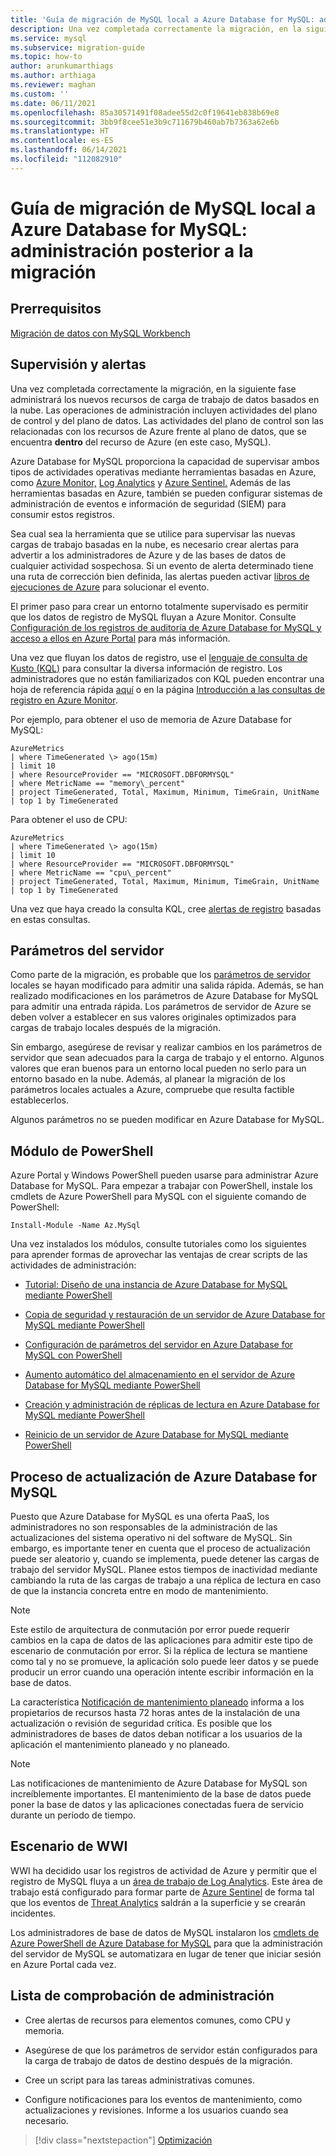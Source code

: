 ```yaml
---
title: 'Guía de migración de MySQL local a Azure Database for MySQL: administración posterior a la migración'
description: Una vez completada correctamente la migración, en la siguiente fase administrará los nuevos recursos de carga de trabajo de datos basados en la nube.
ms.service: mysql
ms.subservice: migration-guide
ms.topic: how-to
author: arunkumarthiags
ms.author: arthiaga
ms.reviewer: maghan
ms.custom: ''
ms.date: 06/11/2021
ms.openlocfilehash: 85a30571491f08adee55d2c0f19641eb838b69e8
ms.sourcegitcommit: 3bb9f8cee51e3b9c711679b460ab7b7363a62e6b
ms.translationtype: HT
ms.contentlocale: es-ES
ms.lasthandoff: 06/14/2021
ms.locfileid: "112082910"
---
```

# <a name="mysql-on-premises-to-azure-database-for-mysql-migration-guide-post-migration-management"></a>Guía de migración de MySQL local a Azure Database for MySQL: administración posterior a la migración

## <a name="prerequisites"></a>Prerrequisitos

[Migración de datos con MySQL Workbench](09-data-migration-with-mysql-workbench.md)

## <a name="monitoring-and-alerts"></a>Supervisión y alertas

Una vez completada correctamente la migración, en la siguiente fase administrará los nuevos recursos de carga de trabajo de datos basados en la nube. Las operaciones de administración incluyen actividades del plano de control y del plano de datos. Las actividades del plano de control son las relacionadas con los recursos de Azure frente al plano de datos, que se encuentra **dentro** del recurso de Azure (en este caso, MySQL).

Azure Database for MySQL proporciona la capacidad de supervisar ambos tipos de actividades operativas mediante herramientas basadas en Azure, como [Azure Monitor,](../../../azure-monitor/overview.md) [Log Analytics](../../../azure-monitor/logs/design-logs-deployment.md) y [Azure Sentinel.](../../../sentinel/overview.md) Además de las herramientas basadas en Azure, también se pueden configurar sistemas de administración de eventos e información de seguridad (SIEM) para consumir estos registros.

Sea cual sea la herramienta que se utilice para supervisar las nuevas cargas de trabajo basadas en la nube, es necesario crear alertas para advertir a los administradores de Azure y de las bases de datos de cualquier actividad sospechosa. Si un evento de alerta determinado tiene una ruta de corrección bien definida, las alertas pueden activar [libros de ejecuciones de Azure](/azure/automation/automation-quickstart-create-runbook) para solucionar el evento.

El primer paso para crear un entorno totalmente supervisado es permitir que los datos de registro de MySQL fluyan a Azure Monitor. Consulte [Configuración de los registros de auditoría de Azure Database for MySQL y acceso a ellos en Azure Portal](../../howto-configure-audit-logs-portal.md) para más información.

Una vez que fluyan los datos de registro, use el [lenguaje de consulta de Kusto (KQL)](/azure/data-explorer/kusto/query/) para consultar la diversa información de registro. Los administradores que no están familiarizados con KQL pueden encontrar una hoja de referencia rápida [aquí](/azure/data-explorer/kusto/query/sqlcheatsheet) o en la página [Introducción a las consultas de registro en Azure Monitor](../../../azure-monitor/logs/get-started-queries.md).

Por ejemplo, para obtener el uso de memoria de Azure Database for MySQL:

```
AzureMetrics
| where TimeGenerated \> ago(15m)
| limit 10
| where ResourceProvider == "MICROSOFT.DBFORMYSQL"
| where MetricName == "memory\_percent"
| project TimeGenerated, Total, Maximum, Minimum, TimeGrain, UnitName 
| top 1 by TimeGenerated
```
Para obtener el uso de CPU:

```
AzureMetrics
| where TimeGenerated \> ago(15m)
| limit 10
| where ResourceProvider == "MICROSOFT.DBFORMYSQL"
| where MetricName == "cpu\_percent"
| project TimeGenerated, Total, Maximum, Minimum, TimeGrain, UnitName 
| top 1 by TimeGenerated
```
Una vez que haya creado la consulta KQL, cree [alertas de registro](/azure/azure-monitor/platform/alerts-unified-log) basadas en estas consultas.

## <a name="server-parameters"></a>Parámetros del servidor

Como parte de la migración, es probable que los [parámetros de servidor](/azure/mysql/concepts-server-parameters) locales se hayan modificado para admitir una salida rápida. Además, se han realizado modificaciones en los parámetros de Azure Database for MySQL para admitir una entrada rápida. Los parámetros de servidor de Azure se deben volver a establecer en sus valores originales optimizados para cargas de trabajo locales después de la migración.

Sin embargo, asegúrese de revisar y realizar cambios en los parámetros de servidor que sean adecuados para la carga de trabajo y el entorno. Algunos valores que eran buenos para un entorno local pueden no serlo para un entorno basado en la nube. Además, al planear la migración de los parámetros locales actuales a Azure, compruebe que resulta factible establecerlos.

Algunos parámetros no se pueden modificar en Azure Database for MySQL.

## <a name="powershell-module"></a>Módulo de PowerShell

Azure Portal y Windows PowerShell pueden usarse para administrar Azure Database for MySQL. Para empezar a trabajar con PowerShell, instale los cmdlets de Azure PowerShell para MySQL con el siguiente comando de PowerShell:

`Install-Module -Name Az.MySql`

Una vez instalados los módulos, consulte tutoriales como los siguientes para aprender formas de aprovechar las ventajas de crear scripts de las actividades de administración:

  - [Tutorial: Diseño de una instancia de Azure Database for MySQL mediante PowerShell](../../tutorial-design-database-using-powershell.md)

  - [Copia de seguridad y restauración de un servidor de Azure Database for MySQL mediante PowerShell](../../howto-restore-server-powershell.md)

  - [Configuración de parámetros del servidor en Azure Database for MySQL con PowerShell](../../howto-configure-server-parameters-using-powershell.md)

  - [Aumento automático del almacenamiento en el servidor de Azure Database for MySQL mediante PowerShell](../../howto-auto-grow-storage-powershell.md)

  - [Creación y administración de réplicas de lectura en Azure Database for MySQL mediante PowerShell](../../howto-read-replicas-powershell.md)

  - [Reinicio de un servidor de Azure Database for MySQL mediante PowerShell](../../howto-restart-server-powershell.md)

## <a name="azure-database-for-mysql-upgrade-process"></a>Proceso de actualización de Azure Database for MySQL

Puesto que Azure Database for MySQL es una oferta PaaS, los administradores no son responsables de la administración de las actualizaciones del sistema operativo ni del software de MySQL. Sin embargo, es importante tener en cuenta que el proceso de actualización puede ser aleatorio y, cuando se implementa, puede detener las cargas de trabajo del servidor MySQL. Planee estos tiempos de inactividad mediante cambiando la ruta de las cargas de trabajo a una réplica de lectura en caso de que la instancia concreta entre en modo de mantenimiento.

> [!NOTE]
> Este estilo de arquitectura de conmutación por error puede requerir cambios en la capa de datos de las aplicaciones para admitir este tipo de escenario de conmutación por error. Si la réplica de lectura se mantiene como tal y no se promueve, la aplicación solo puede leer datos y se puede producir un error cuando una operación intente escribir información en la base de datos.

La característica [Notificación de mantenimiento planeado](/azure/mysql/concepts-monitoring#planned-maintenance-notification) informa a los propietarios de recursos hasta 72 horas antes de la instalación de una actualización o revisión de seguridad crítica. Es posible que los administradores de bases de datos deban notificar a los usuarios de la aplicación el mantenimiento planeado y no planeado.

> [!NOTE]
> Las notificaciones de mantenimiento de Azure Database for MySQL son increíblemente importantes. El mantenimiento de la base de datos puede poner la base de datos y las aplicaciones conectadas fuera de servicio durante un período de tiempo.

## <a name="wwi-scenario"></a>Escenario de WWI

WWI ha decidido usar los registros de actividad de Azure y permitir que el registro de MySQL fluya a un [área de trabajo de Log Analytics](../../../azure-monitor/logs/design-logs-deployment.md). Este área de trabajo está configurado para formar parte de [Azure Sentinel](../../../sentinel/index.yml) de forma tal que los eventos de [Threat Analytics](/azure/mysql/concepts-data-access-and-security-threat-protection) saldrán a la superficie y se crearán incidentes.

Los administradores de base de datos de MySQL instalaron los [cmdlets de Azure PowerShell de Azure Database for MySQL](/azure/mysql/quickstart-create-mysql-server-database-using-azure-powershell) para que la administración del servidor de MySQL se automatizara en lugar de tener que iniciar sesión en Azure Portal cada vez.

## <a name="management-checklist"></a>Lista de comprobación de administración

  - Cree alertas de recursos para elementos comunes, como CPU y memoria.

  - Asegúrese de que los parámetros de servidor están configurados para la carga de trabajo de datos de destino después de la migración.

  - Cree un script para las tareas administrativas comunes.

  - Configure notificaciones para los eventos de mantenimiento, como actualizaciones y revisiones. Informe a los usuarios cuando sea necesario.  


> [!div class="nextstepaction"]
> [Optimización](./11-optimization.md)